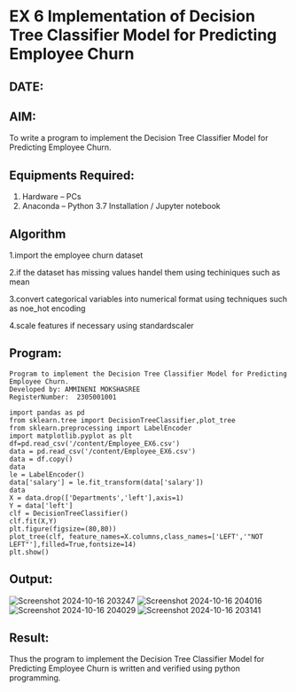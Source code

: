 # EX 6 Implementation of Decision Tree Classifier Model for Predicting Employee Churn
## DATE:
## AIM:
To write a program to implement the Decision Tree Classifier Model for Predicting Employee Churn.

## Equipments Required:
1. Hardware – PCs
2. Anaconda – Python 3.7 Installation / Jupyter notebook

## Algorithm
1.import the employee churn dataset

2.if the dataset has missing values handel them using techiniques such as mean

3.convert categorical variables into numerical format using techniques such as noe_hot encoding

4.scale features if necessary using standardscaler
   

## Program:
```
Program to implement the Decision Tree Classifier Model for Predicting Employee Churn.
Developed by: AMMINENI MOKSHASREE
RegisterNumber:  2305001001

import pandas as pd
from sklearn.tree import DecisionTreeClassifier,plot_tree
from sklearn.preprocessing import LabelEncoder
import matplotlib.pyplot as plt
df=pd.read_csv('/content/Employee_EX6.csv')
data = pd.read_csv('/content/Employee_EX6.csv')
data = df.copy()
data
le = LabelEncoder()
data['salary'] = le.fit_transform(data['salary'])
data
X = data.drop(['Departments','left'],axis=1)
Y = data['left']
clf = DecisionTreeClassifier()
clf.fit(X,Y)
plt.figure(figsize=(80,80))
plot_tree(clf, feature_names=X.columns,class_names=['LEFT','"NOT LEFT"'],filled=True,fontsize=14)
plt.show()
```

## Output:
![Screenshot 2024-10-16 203247](https://github.com/user-attachments/assets/48986289-536a-4e40-b4f6-b68845533c5e)
![Screenshot 2024-10-16 204016](https://github.com/user-attachments/assets/a4d8dac1-4800-49f5-b735-acd899049180)
![Screenshot 2024-10-16 204029](https://github.com/user-attachments/assets/2aa60f66-f675-4a71-b763-3e67abe1b91b)
![Screenshot 2024-10-16 203141](https://github.com/user-attachments/assets/95ff71a5-2efa-45d3-9b8c-95d9451bcf85)



## Result:
Thus the program to implement the  Decision Tree Classifier Model for Predicting Employee Churn is written and verified using python programming.

